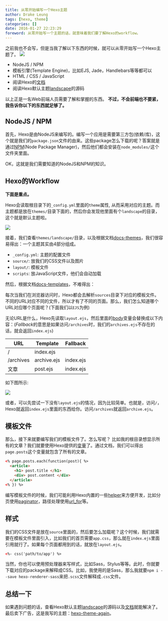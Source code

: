 ```yaml
---
title: 从零开始编写一个Hexo主题
author: Drake Leung
tags: [hexo, theme]
categories: []
date: 2016-01-27 22:23:29
foreword: 从零开始写一个主题的话，就意味着我们要了解Hexo的workflow。
---
```


之前我也不会写，但是当我了解以下东西的时候，就可以从零开始写一个Hexo主题了。
![](https://ws1.sinaimg.cn/large/7f85b91egy1fcyigcftb4j209j05lq2t)

- NodeJS / NPM
- 模板引擎(Template Engine)，比如EJS, Jade，Handlebars等等都可以
- HTML / CSS / JavaScript
- 阅读Hexo的[文档](https://hexo.io/docs/)
- 阅读Hexo默认主题[landscape](https://github.com/hexojs/hexo-theme-landscape)的源码

以上正是一名Web前端人员需要了解和掌握的东西。
**不过，不会前端也不要紧，我告诉你以下的东西就足够了。**

## NodeJS / NPM
首先，Hexo是由NodeJS来编写的。编写一个应用是需要第三方包(依赖/库)，这个就是我们的`package.json`文件的由来。这些package怎么下载的呢？答案就是通过[NPM](https://www.npmjs.com/)(Node Package Manager)，然后他们都会安装在`node_modules/`这个文件夹里面。

OK，这就是我们需要知道的NodeJS和NPM的知识。

## Hexo的Workflow
**下面是重点。**

Hexo会读取根目录下的`_config.yml`里面的`theme`属性, 从而采用对应的主题。而主题都是放在`themes/`目录下面的，然后你会发现他里面有个`landscape`的目录，这个就是默认主题啦。

![](https://ws1.sinaimg.cn/large/7f85b91egy1fcyigc2329j20bj06qdg3)

接着，我们查看`themes/landscape/`目录，以及根据文档[docs-themes](https://hexo.io/docs/themes.html)，我们很容易得出：一个主题其实由4部分组成。

- `_config.yml`: 主题的配置文件
- `source/`: 放我们的CSS文件以及图片
- `layout/`: 模板文件
- `scripts`: 放JavaScript文件，他们会自动加载

然后，根据文档[docs-templates](https://hexo.io/docs/templates.html)，不难得出：

每次当我们在浏览器访问时，Hexo都会去解析`sources`目录下对应的模板文件。不同的URL对应不同的文件，所以才有了不同的页面。那么，我们怎么知道哪个URL对应哪个页面呢？(下面我们以`EJS`为例)

无论URL是什么，Hexo先读取`layout.ejs`，然后里面的[body](https://github.com/hexojs/hexo-theme-landscape/blob/master/layout%2Flayout.ejs)变量会替换成以下内容：(*Fallback*的意思是如果访问`/archives`时，我们的`archives.ejs`不存在的话，就会返回`index.ejs`)

URL   | Template  | Fallback
---   | ----      | ---
/     | index.ejs |
/archives | archive.ejs | index.ejs
文章  | post.ejs  | index.ejs


如下图所示:

![](https://ws1.sinaimg.cn/large/7f85b91egy1fcyigcbx4zj20az070mxi)

或者，可以先尝试一下没有`layout.ejs`的情况，因为比较简单。也就是，访问`/`，Hexo就返回`index.ejs`里面的东西给你。访问`/archives`就返回`archive.ejs`。

## 模板文件
那么，接下来就要编写我们的模板文件了。怎么写呢？
比如我的根目录想显示所有的文章？我们就要使用Hexo提供的[变量](https://hexo.io/docs/variables.html)了。通过文档，我们可以得出`page.posts`这个变量就包含了所有的文章。

```html
<% page.posts.each(function(post){ %>
  <article>
    <h1> post.title </h1>
    <div> post.content </div>
  </article>
<% }) %>
```

编写模板文件的时候，我们可能利用Hexo内置的一些[helper](https://hexo.io/docs/helpers.html)来方便开发，比如分页使用[paginator](https://hexo.io/docs/helpers.html#paginator)，路径处理使用[url_for](https://hexo.io/docs/helpers.html#url_for)等。

## 样式
我们的CSS文件是放在`source`里面的，然后要怎么加载呢？这个时候，我们就需要在模板文件里面引入，比如我们的首页需要`app.css`，那么就在`index.ejs`里面引用就行了。如果每个页面都用到的话，就放在`layout.ejs`。
```html
<%- css('path/to/app') %>
```

当然，你也可以使用预处理器来写样式，比如Sass，Stylus等等。此时，你就要下载对应的package来解释成CSS。比如，我使用的是Sass，那么我就要`npm i --save hexo-renderer-sass`来把`.scss`文件解释成`.css`文件。

## 总结一下
如果遇到问题的话，查看Hexo默认主题[landscape](https://github.com/hexojs/hexo-theme-landscape)的源码以及[文档](https://hexo.io/docs/)就能解决了。
最后卖下广告，这是我写的主题：[hexo-theme-again](https://github.com/DrakeLeung/hexo-theme-again)。
